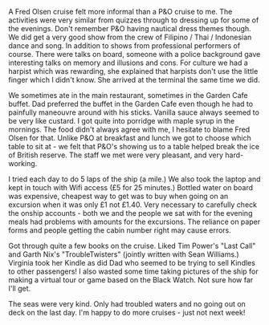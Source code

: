 A Fred Olsen cruise felt more informal than a P&O cruise to me. The activities were very similar from quizzes through to dressing up for some of the evenings. Don't remember P&O having nautical dress themes though. We did get a very good show from the crew of Filipino / Thai / Indonesian dance and song. In addition to shows from professional performers of course. There were talks on board, someone with a police background gave interesting talks on memory and illusions and cons. For culture we had a harpist which was rewarding, she explained that harpists don't use the little finger which I didn't know. She arrived at the terminal the same time we did.

We sometimes ate in the main restaurant, sometimes in the Garden Cafe buffet. Dad preferred the buffet in the Garden Cafe even though he had to painfully maneouvre around with his sticks. Vanilla sauce always seemed to be very like custard. I got quite into porridge with maple syrup in the mornings. The food didn't always agree with me, I hesitate to blame Fred Olsen for that. Unlike P&O at breakfast and lunch we got to choose which table to sit at - we felt that P&O's showing us to a table helped break the ice of British reserve. The staff we met were very pleasant, and very hard-working.

I tried each day to do 5 laps of the ship (a mile.) We also took the laptop and kept in touch with Wifi access (&pound;5 for 25 minutes.) Bottled water on board was expensive, cheapest way to get was to buy when going on an excursion when it was only &pound;1 not &pound;1.40. Very necessary to carefully check the onship accounts - both we and the people we sat with for the evening meals had problems with amounts for the excursions. The reliance on paper forms and people getting the cabin number right may cause errors.

Got through quite a few books on the cruise. Liked Tim Power's "Last Call" and Garth Nix's "TroubleTwisters" (jointly written with Sean Williams.) Virginia took her Kindle as did Dad who seemed to be trying to sell Kindles to other passengers! I also wasted some time taking pictures of the ship for making a virtual tour or game based on the Black Watch. Not sure how far I'll get.

The seas were very kind. Only had troubled waters and no going out on deck on the last day. I'm happy to do more cruises - just not next week!
